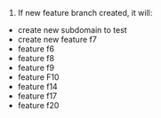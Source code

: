 1. If new feature branch created, it will:
  - create new subdomain to test
  - create new feature f7
  - feature f6
  - feature f8
  - feature f9
  - feature F10
  - feature f14
  - feature f17
  - feature f20
